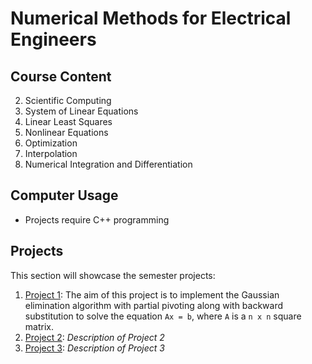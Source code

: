 # Numerical Methods for Electrical Engineers

## Course Content
2. Scientific Computing 
3. System of Linear Equations 
4. Linear Least Squares 
5. Nonlinear Equations 
6. Optimization 
7. Interpolation 
8. Numerical Integration and Differentiation 

## Computer Usage
- Projects require C++ programming 

## Projects
This section will showcase the semester projects:
1. [Project 1](./Project1/README.md): The aim of this project is to implement the Gaussian elimination algorithm with partial pivoting along with backward substitution to solve the equation `Ax = b`, where `A` is a `n x n` square matrix.
2. [Project 2](./Project2/README.md): *Description of Project 2*
3. [Project 3](./Project3/README.md): *Description of Project 3*

